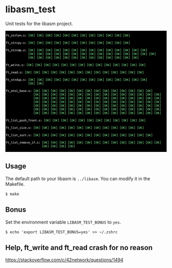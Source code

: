 # libasm\_test

Unit tests for the libasm project.

![example\_screenshot](./screenshot.png)

## Usage

The default path to your libasm is `../libasm`. You can modify it in the Makefile.

```
$ make
```

## Bonus

Set the environment variable `LIBASM_TEST_BONUS` to `yes`.
```
$ echo 'export LIBASM_TEST_BONUS=yes' >> ~/.zshrc
```

## Help, ft\_write and ft\_read crash for no reason

<https://stackoverflow.com/c/42network/questions/1494>

